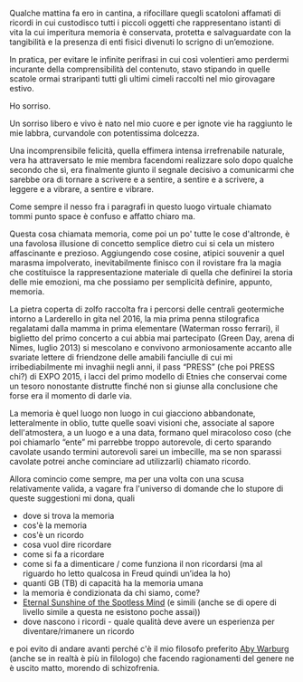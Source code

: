 ---
---
Qualche mattina fa ero in cantina, a rifocillare quegli scatoloni affamati di ricordi in cui custodisco tutti i piccoli oggetti che rappresentano istanti di vita la cui imperitura memoria è conservata, protetta e salvaguardate con la tangibilità e la presenza di enti fisici divenuti lo scrigno di un’emozione.

In pratica, per evitare le infinite perifrasi in cui così volentieri amo perdermi incurante della comprensibilità del contenuto, stavo stipando in quelle scatole ormai straripanti tutti gli ultimi cimeli raccolti nel mio girovagare estivo.

Ho sorriso.

Un sorriso libero e vivo è nato nel mio cuore e per ignote vie ha raggiunto le mie labbra, curvandole con potentissima dolcezza.

Una incomprensibile felicità, quella effimera intensa irrefrenabile naturale, vera ha attraversato le mie membra facendomi realizzare solo dopo qualche secondo che sì, era finalmente giunto il segnale decisivo a comunicarmi che sarebbe ora di tornare a scrivere e a sentire, a sentire e a scrivere, a leggere e a vibrare, a sentire e vibrare.

Come sempre il nesso fra i paragrafi in questo luogo virtuale chiamato tommi punto space è confuso e affatto chiaro ma.

Questa cosa chiamata memoria, come poi un po' tutte le cose d'altronde, è una favolosa illusione di concetto semplice dietro cui si cela un mistero affascinante e prezioso. Aggiungendo cose cosine, atipici souvenir a quel marasma impolverato, inevitabilmente finisco con il rovistare fra la magia che costituisce la rappresentazione materiale di quella che definirei la storia delle mie emozioni, ma che possiamo per semplicità definire, appunto, memoria.

La pietra coperta di zolfo raccolta fra i percorsi delle centrali geotermiche intorno a Larderello in gita nel 2016, la mia prima penna stilografica regalatami dalla mamma in prima elementare (Waterman rosso ferrari), il biglietto del primo concerto a cui abbia mai partecipato (Green Day, arena di Nimes, luglio 2013) si mescolano e convivono armoniosamente accanto alle svariate lettere di friendzone delle amabili fanciulle di cui mi irribediabilmente mi invaghii negli anni, il pass “PRESS” (che poi PRESS chi?) di EXPO 2015, i lacci del primo modello di Etnies che conservai come un tesoro nonostante distrutte finché non si giunse alla conclusione che forse era il momento di darle via.

La memoria è quel luogo non luogo in cui giacciono abbandonate, letteralmente in oblio, tutte quelle soavi visioni che, associate al sapore dell'atmostera, a un luogo e a una data, formano quel miracoloso coso (che poi chiamarlo “ente” mi parrebbe troppo autorevole, di certo sparando cavolate usando termini autorevoli sarei un imbecille, ma se non sparassi cavolate potrei anche cominciare ad utilizzarli) chiamato ricordo.

Allora comincio come sempre, ma per una volta con una scusa relativamente valida, a vagare fra l'universo di domande che lo stupore di queste suggestioni mi dona, quali
- dove si trova la memoria
- cos'è la memoria
- cos'è un ricordo
- cosa vuol dire ricordare
- come si fa a ricordare
- come si fa a dimenticare / come funziona il non ricordarsi (ma al riguardo ho letto qualcosa in Freud quindi un’idea la ho)
- quanti GB (TB) di capacità ha la memoria umana
- la memoria è condizionata da chi siamo, come?
- [Eternal Sunshine of the Spotless Mind](https://www.imdb.com/title/tt0338013/) (e simili (anche se di opere di livello simile a questa ne esistono poche assai))
- dove nascono i ricordi - quale qualità deve avere un esperienza per diventare/rimanere un ricordo

e poi evito di andare avanti perché c'è il mio filosofo preferito [Aby Warburg](https://www.treccani.it/enciclopedia/aby-warburg) (anche se in realtà è più in filologo) che facendo ragionamenti del genere ne è uscito matto, morendo di schizofrenia.